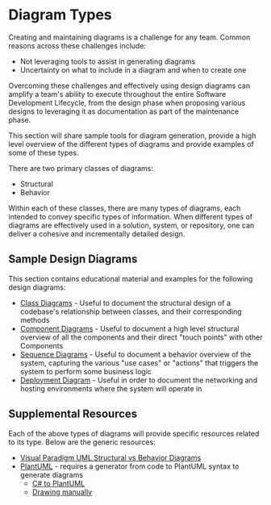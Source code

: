 # Diagram Types

Creating and maintaining diagrams is a challenge for any team. Common reasons across these challenges include:

- Not leveraging tools to assist in generating diagrams
- Uncertainty on what to include in a diagram and when to create one

Overcoming these challenges and effectively using design diagrams can amplify a team's ability to execute throughout the entire Software Development Lifecycle, from the design phase when proposing various designs to leveraging it as documentation as part of the maintenance phase.

This section will share sample tools for diagram generation, provide a high level overview of the different types of diagrams and provide examples of some of these types.

There are two primary classes of diagrams:

- Structural
- Behavior

Within each of these classes, there are many types of diagrams, each intended to convey specific types of information. When different types of diagrams are effectively used in a solution, system, or repository, one can deliver a cohesive and incrementally detailed design.

## Sample Design Diagrams

This section contains educational material and examples for the following design diagrams:

- [Class Diagrams](./class-diagrams.md) - Useful to document the structural design of a codebase's relationship between classes, and their corresponding methods
- [Component Diagrams](./component-diagrams.md) - Useful to document a high level structural overview of all the components and their direct "touch points" with other Components
- [Sequence Diagrams](./sequence-diagrams.md) - Useful to document a behavior overview of the system, capturing the various "use cases" or "actions" that triggers the system to perform some business logic
- [Deployment Diagram](./deployment-diagrams.md) - Useful in order to document the networking and hosting environments where the system will operate in

## Supplemental Resources

Each of the above types of diagrams will provide specific resources related to its type. Below are the generic resources:

- [Visual Paradigm UML Structural vs Behavior Diagrams](https://www.visual-paradigm.com/cn/guide/uml-unified-modeling-language/uml-)
- [PlantUML](https://marketplace.visualstudio.com/items?itemName=jebbs.plantuml) - requires a generator from code to PlantUML syntax to generate diagrams
  - [C# to PlantUML](https://marketplace.visualstudio.com/items?itemName=pierre3.csharp-to-plantuml)
  - [Drawing manually](https://towardsdatascience.com/drawing-a-uml-diagram-in-the-vs-code-53c2e67deffe)
